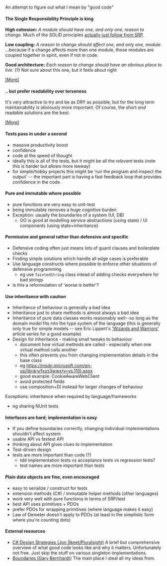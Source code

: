 An attempt to figure out what I mean by "good code"

#### The Single Responsibility Principle is king

**High cohesion:** *A module should have one, and only one, reason to change.*
Much of the SOLID principles [actually just follow from SRP](solid-vs-srp.md).

**Low coupling:** *A reason to change should affect one, and only one, module*
...because if a change affects more than one module, those modules are coupled together in spirit, even if not in code.

**Good architecture:** *Each reason to change should have an obvious place to live.* (?) Not sure about this one, but it 
feels about right

[[More]](srp.md)

#### .. but prefer readability over terseness

It's very attractive to try and be as DRY as possible, but for the long term maintainability is obviously more important. 
Of course, the short *and* readable solutions are the best.

[[More]](readability.md)

#### Tests pass in under a second
- massive productivity boost
- confidence
- code at the speed of thought
- ideally this is all of the tests, but it might be all the *relevant* tests (note this is harder but allows more leeway)
- for simple/hobby projects this might be 'run the program and inspect the output' -- the important part is having a fast
feedback loop that provides confidence in the code.

#### Pure and immutable where possible
- pure functions are very easy to unit-test
- being immutable removes a huge cognitive burden
- Exception: usually the boundaries of a system (UI, DB)
  - OO is good at modelling service abstractions (using state) / UI components (using state+inheritance)

#### Permissive and general rather than defensive and specific
- Defensive coding often just means lots of guard clauses and boilerplate checks
- Finding simple solutions which handle all edge cases is preferable
- Use language constructs where possible to enforce other situations of defensive programming
  - eg use `TaintedString` class intead of adding checks everywhere for bad strings
- is this a reformulation of 'worse is better'?

#### Use inheritance with caution
- Inheritance of behaviour is generally a bad idea
- Inheritance just to share methods is almost always a bad idea
- Inheritance of pure data classes works reasonably well--so long as the domain model fits into the type
system of the language (this is generally only true for simple models -- see Eric Lippert's ['Wizards and Warriors'](http://ericlippert.com/2015/04/27/wizards-and-warriors-part-one/) article series for a good example)
- Design for inheritance - making small tweaks to behaviour
  - document how virtual methods are called - especially when one virtual method calls another
  - this often prevents you from changing implementation details in the base class
  - eg https://msdn.microsoft.com/en-us/library/fxzs3wwx(v=vs.110).aspx
  - good example: CookieAwareWebClient
  - avoid protected fields
  - use composition+DI instead for larger changes of behaviour

Exceptions: inheritance when required by language/frameworks
- eg sharing NUnit tests

#### Interfaces are hard; implementation is easy
- If you define boundaries correctly, changing individual implementations shouldn't affect system
- usable API vs fastest API
- thinking about API gives clues to implementation
- Test-driven design
- tests are more important than code (?)
  - tdd implementation tests vs acceptance tests vs regression tests?
  - test names are more important than tests

#### Plain data objects are fine, even encouraged
- easy to serialize / construct for tests
- extension methods (C#) / immutable helper methods (other languages)
- work very well with pure functions in terms of SRP/test
- best API uses primitives + PDOs
- prefer PDOs for wrapping primitives (where language makes it easy)
- Law of Demeter doesn't apply to PDOs (at least in the simplistic form where you're counting dots)

#### External resources
- [C# Design Strategies (Jon Skeet/Pluralsight)](http://www.pluralsight.com/courses/csharp-design-strategies) A brief but comprehensive overview of what good code looks like and why it matters. Unfortunately not free. Just skip the stuff on various singleton implementations.
- [Boundaries (Gary Bernhardt)](https://www.youtube.com/watch?v=yTkzNHF6rMs) The main place I steal all my ideas from.
